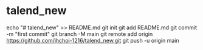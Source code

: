 # talend_new
echo "# talend_new" >> README.md
git init
git add README.md
git commit -m "first commit"
git branch -M main
git remote add origin https://github.com/jhchoi-1216/talend_new.git
git push -u origin main
